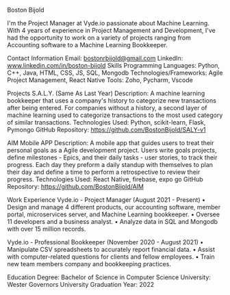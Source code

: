 Boston Bijold

I'm the Project Manager at Vyde.io passionate about Machine Learning. With 4 years of experience in Project Management and Development, I've had the opportunity to work on a variety of projects ranging from Accounting software to a Machine Learning Bookkeeper.

Contact Information
Email: bostonrbijold@gmail.com
LinkedIn: www.linkedin.com/in/boston-bijold
Skills
Programming Languages: Python, C++, Java, HTML, CSS, JS, SQL, Mongodb
Technologies/Frameworks: Agile Project Management, React Native
Tools: Zoho, Pycharm, Vscode

Projects
S.A.L.Y. (Same As Last Year) 
Description: A machine learning bookkeeper that uses a company's history to categorize new transactions after being entered. For companies without a history, a second layer of machine learning used to categorize transactions to the most used category of similar
transactions. 
Technologies Used: Python, scikit-learn, Flask, Pymongo
GitHub Repository: https://github.com/BostonBijold/SALY-v1

AIM Mobile APP
Description: A mobile app that guides users to treat their personal goals as a Agile development project. Users write goals projects, define milestones - Epics, and their daily tasks - user stories, to track their progress. Each day they preform a daily standup with themselves to plan their day and define a time to perform a retrospective to review their progress. 
Technologies Used: React Native, firebase, expo go
GitHub Repository: https://github.com/BostonBijold/AIM


Work Experience
Vyde.io - Project Manager (August 2021 - Present)
• Design and manage 4 different products, our accounting software, member portal, microservices server, and Machine Learning bookkeeper.
• Oversee 11 developers and a business analyst.
• Analyze data in SQL and Mongodb with over 15 million records.

Vyde.io - Professional Bookkeeper (November 2020 - August 2021)
• Manipulate CSV spreadsheets to accurately report financial data.
• Assist with computer-related questions for clients and fellow employees.
• Train new team members company and bookkeeping practices.

Education
Degree: Bachelor of Science in Computer Science
University: Wester Governors University
Graduation Year: 2022
